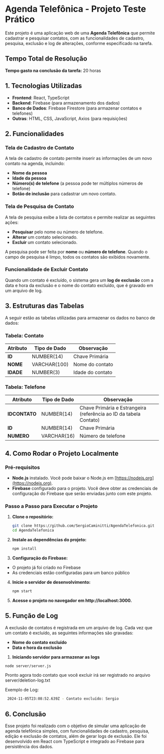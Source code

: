 # Agenda Telefônica - Projeto Teste Prático

Este projeto é uma aplicação web de uma **Agenda Telefônica** que permite cadastrar e pesquisar contatos, com as funcionalidades de cadastro, pesquisa, exclusão e log de alterações, conforme especificado na tarefa.

## Tempo Total de Resolução
**Tempo gasto na conclusão da tarefa:** 20 horas

## 1. Tecnologias Utilizadas

- **Frontend**: React, TypeScript
- **Backend**: Firebase (para armazenamento dos dados)
- **Banco de Dados**: Firebase Firestore (para armazenar contatos e telefones)
- **Outras**: HTML, CSS, JavaScript, Axios (para requisições)

## 2. Funcionalidades

### Tela de Cadastro de Contato

A tela de cadastro de contato permite inserir as informações de um novo contato na agenda, incluindo:

- **Nome da pessoa**
- **Idade da pessoa**
- **Número(s) de telefone** (a pessoa pode ter múltiplos números de telefone)
- **Botão de inclusão** para cadastrar um novo contato.

### Tela de Pesquisa de Contato

A tela de pesquisa exibe a lista de contatos e permite realizar as seguintes ações:

- **Pesquisar** pelo nome ou número de telefone.
- **Alterar** um contato selecionado.
- **Excluir** um contato selecionado.

A pesquisa pode ser feita por **nome** ou **número de telefone**. Quando o campo de pesquisa é limpo, todos os contatos são exibidos novamente.

### Funcionalidade de Excluir Contato

Quando um contato é excluído, o sistema gera um **log de exclusão** com a data e hora da exclusão e o nome do contato excluído, que é gravado em um arquivo de log.

## 3. Estruturas das Tabelas

A seguir estão as tabelas utilizadas para armazenar os dados no banco de dados:

### Tabela: Contato

| Atributo | Tipo de Dado | Observação |
| --- | --- | --- |
| **ID** | NUMBER(14) | Chave Primária |
| **NOME** | VARCHAR(100) | Nome do contato |
| **IDADE** | NUMBER(3) | Idade do contato |

### Tabela: Telefone

| Atributo | Tipo de Dado | Observação |
| --- | --- | --- |
| **IDCONTATO** | NUMBER(14) | Chave Primária e Estrangeira (referência ao ID da tabela Contato) |
| **ID** | NUMBER(14) | Chave Primária |
| **NUMERO** | VARCHAR(16) | Número de telefone |

## 4. Como Rodar o Projeto Localmente

### Pré-requisitos

- **Node.js** instalado. Você pode baixar o Node.js em [https://nodejs.org](https://nodejs.org).
- **Firebase** configurado para o projeto. Você deve obter as credenciais de configuração do Firebase que serão enviadas junto com este projeto.

### Passo a Passo para Executar o Projeto

1. **Clone o repositório:**

   ```bash
   git clone https://github.com/SergioCaminitti/AgendaTelefonica.git
   cd AgendaTelefonica
   ```
   
2. **Instale as dependências do projeto:**
   
   ```bash
   npm install
   ```
   
3. **Configuração do Firebase:**

- O projeto já foi criado no Firebase
- As credenciais estão configuradas para um banco público

4. **Inicie o servidor de desenvolvimento:**
   
   ```bash
   npm start
   ```
   
6. **Acesse o projeto no navegador em http://localhost:3000.**

## 5. Função de Log
A exclusão de contatos é registrada em um arquivo de log. Cada vez que um contato é excluído, as seguintes informações são gravadas:

- **Nome do contato excluído**
- **Data e hora da exclusão**

1. **Iniciando servidor para armazenar as logs**

```bash
node server/server.js
```
Pronto agora todo contato que você excluir irá ser registrado no arquivo server/deletion-log.txt

  Exemplo de Log:
   ```bash
    2024-11-05T23:08:52.639Z - Contato excluído: Sergio
   ```
  
## 6. Conclusão
Esse projeto foi realizado com o objetivo de simular uma aplicação de agenda telefônica simples, com funcionalidades de cadastro, pesquisa, edição e exclusão de contatos, além de gerar logs de exclusão. Ele foi desenvolvido em React com TypeScript e integrado ao Firebase para persistência dos dados.   
